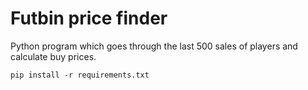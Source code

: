# Futbin price finder
Python program which goes through the last 500 sales of players and calculate buy prices.

```pip install -r requirements.txt```